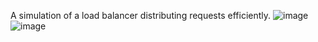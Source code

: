 A simulation of a load balancer distributing requests efficiently.
![image](https://github.com/user-attachments/assets/cc486b1f-aaa5-4252-916c-1473e10acc25)
![image](https://github.com/user-attachments/assets/a430d7fd-a409-42db-94ae-69f7a3eb5cad)
